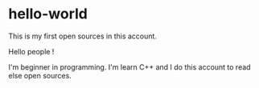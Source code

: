 # hello-world
This is my first open sources in this account.

Hello people !

I'm beginner in programming. I'm learn C++ and I do this account to read else open sources.
